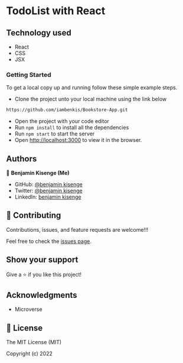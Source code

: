 # TodoList with React


## Technology used

- React
- CSS
- JSX

### Getting Started

To get a local copy up and running follow these simple example steps.

- Clone the project unto your local machine using the link below
```bash
https://github.com/iambenkis/Bookstore-App.git
```
- Open the project with your code editor
- Run `npm install` to install all the dependencies
- Run `npm start` to start the server
- Open [http://localhost:3000](http://localhost:3000) to view it in the browser.

## Authors

👤 **Benjamin Kisenge (Me)**

* GitHub: [@benjamin kisenge](https://github.com/iambenkis)
* Twitter: [@benjamin kisenge](https://twitter.com/iambenkis)
* LinkedIn: [benjamin kisenge](https://www.linkedin.com/in/ben-kisenge/)

## 🤝 Contributing

Contributions, issues, and feature requests are welcome!!!

Feel free to check the [issues page](https://github.com/iambenkis/Todo-App-ReactJs/issues).

## Show your support

Give a ⭐️ if you like this project!

## Acknowledgments

- Microverse

## 📝 License

The MIT License (MIT)

Copyright (c) 2022
